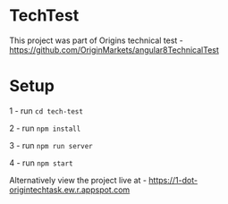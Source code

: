 # TechTest

This project was part of Origins technical test - https://github.com/OriginMarkets/angular8TechnicalTest

# Setup

1 - run `cd tech-test`

2 - run `npm install`

3 - run `npm run server`

4 - run `npm start`

Alternatively view the project live at - https://1-dot-origintechtask.ew.r.appspot.com
